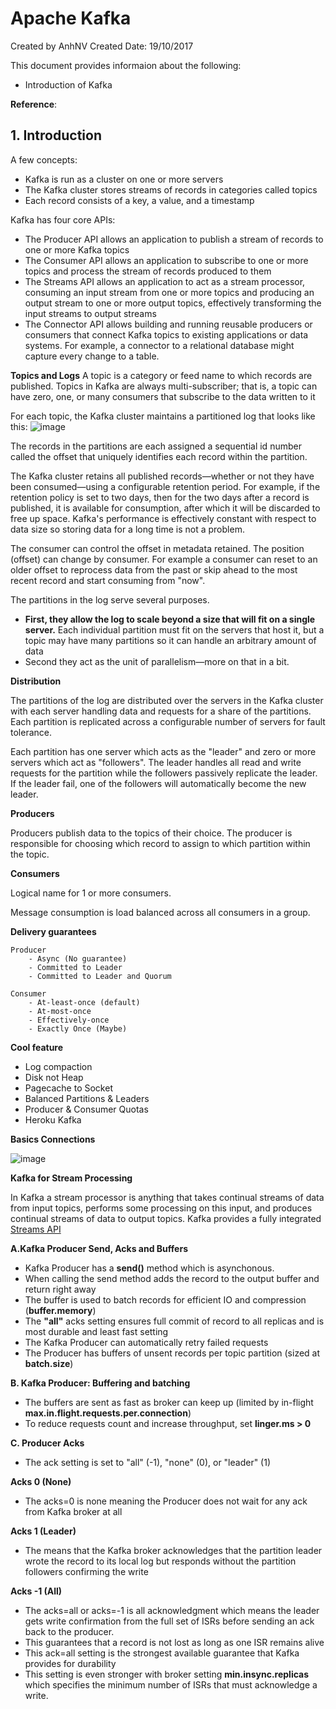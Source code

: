 # Apache Kafka
Created by AnhNV Created Date: 19/10/2017

This document provides informaion about the following:

- Introduction of Kafka

**Reference**:


## 1. Introduction

A few concepts:
- Kafka is run as a cluster on one or more servers
- The Kafka cluster stores streams of records in categories called topics
- Each record consists of a key, a value, and a timestamp

Kafka has four core APIs:
- The Producer API allows an application to publish a stream of records to one or more Kafka topics
- The Consumer API allows an application to subscribe to one or more topics and process the stream of records produced to them
- The Streams API allows an application to act as a stream processor, consuming an input stream from one or more topics and producing an output stream to one or more output topics, effectively transforming the input streams to output streams
- The Connector API allows building and running reusable producers or consumers that connect Kafka topics to existing applications or data systems. For example, a connector to a relational database might capture every change to a table.

**Topics and Logs**
A topic is a category or feed name to which records are published. Topics in Kafka are always multi-subscriber; that is, a topic can have zero, one, or many consumers that subscribe to the data written to it

For each topic, the Kafka cluster maintains a partitioned log that looks like this:
![image](https://user-images.githubusercontent.com/14268190/31761248-7966a410-b4e1-11e7-931b-6760b7163139.png)

The records in the partitions are each assigned a sequential id number called the offset that uniquely identifies each record within the partition.

The Kafka cluster retains all published records—whether or not they have been consumed—using a configurable retention period. For example, if the retention policy is set to two days, then for the two days after a record is published, it is available for consumption, after which it will be discarded to free up space. Kafka's performance is effectively constant with respect to data size so storing data for a long time is not a problem.

The consumer can control the offset in metadata retained. The position (offset) can change by consumer. For example a consumer can reset to an older offset to reprocess data from the past or skip ahead to the most recent record and start consuming from "now".

The partitions in the log serve several purposes. 
- **First, they allow the log to scale beyond a size that will fit on a single server.** Each individual partition must fit on the servers that host it, but a topic may have many partitions so it can handle an arbitrary amount of data
- Second they act as the unit of parallelism—more on that in a bit.

**Distribution**

The partitions of the log are distributed over the servers in the Kafka cluster with each server handling data and requests for a share of the partitions. Each partition is replicated across a configurable number of servers for fault tolerance.

Each partition has one server which acts as the "leader" and zero or more servers which act as "followers". The leader handles all read and write requests for the partition while the followers passively replicate the leader. If the leader fail, one of the followers will automatically become the new leader.

**Producers**

Producers publish data to the topics of their choice. The producer is responsible for choosing which record to assign to which partition within the topic.

**Consumers**

Logical name for 1 or more consumers.

Message consumption is load balanced across all consumers in a group.

**Delivery guarantees**

    Producer
        - Async (No guarantee)
        - Committed to Leader
        - Committed to Leader and Quorum

    Consumer
        - At-least-once (default)
        - At-most-once
        - Effectively-once
        - Exactly Once (Maybe)
    
**Cool feature**    

- Log compaction
- Disk not Heap
- Pagecache to Socket
- Balanced Partitions & Leaders
- Producer & Consumer Quotas
- Heroku Kafka

**Basics Connections**

![image](https://user-images.githubusercontent.com/14268190/31810791-30e33070-b5a7-11e7-8a72-91bf2260853f.png)

**Kafka for Stream Processing**

In Kafka a stream processor is anything that takes continual streams of data from input topics, performs some processing on this input, and produces continual streams of data to output topics. Kafka provides a fully integrated [Streams API](https://kafka.apache.org/documentation/streams/)

**A.Kafka Producer Send, Acks and Buffers**

- Kafka Producer has a __send()__ method which is asynchonous.
- When calling the send method adds the record to the output buffer and return right away
- The buffer is used to batch records for efficient IO and compression (__buffer.memory__)
- The __"all"__ acks setting ensures full commit of record to all replicas and is most durable and least fast setting
- The Kafka Producer can automatically retry failed requests
- The Producer has buffers of unsent records per topic partition (sized at __batch.size__)

**B. Kafka Producer: Buffering and batching**

- The buffers are sent as fast as broker can keep up (limited by in-flight __max.in.flight.requests.per.connection__)
- To reduce requests count and increase throughput, set __linger.ms > 0__

**C. Producer Acks**

- The ack setting is set to "all" (-1), "none" (0), or "leader" (1)

**Acks 0 (None)**

- The acks=0 is none meaning the Producer does not wait for any ack from Kafka broker at all

**Acks 1 (Leader)**

- The means that the Kafka broker acknowledges that the partition leader wrote the record to its local log but responds without the partition followers confirming the write

**Acks -1 (All)**

- The acks=all or acks=-1 is all acknowledgment which means the leader gets write confirmation from the full set of ISRs before sending an ack back to the producer.
- This guarantees that a record is not lost as long as one ISR remains alive
- This ack=all setting is the strongest available guarantee that Kafka provides for durability
- This setting is even stronger with broker setting __min.insync.replicas__ which specifies the minimum number of ISRs that must acknowledge a write.
